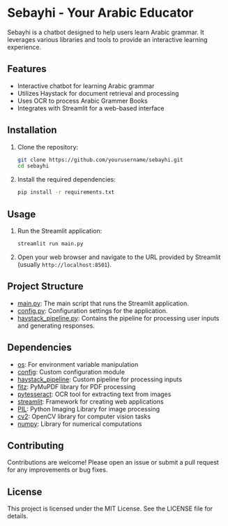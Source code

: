 # Sebayhi - Your Arabic Educator

Sebayhi is a chatbot designed to help users learn Arabic grammar. It leverages various libraries and tools to provide an interactive learning experience.

## Features

- Interactive chatbot for learning Arabic grammar
- Utilizes Haystack for document retrieval and processing
- Uses OCR to process Arabic Grammer Books
- Integrates with Streamlit for a web-based interface


## Installation

1. Clone the repository:
    ```sh
    git clone https://github.com/yourusername/sebayhi.git
    cd sebayhi
    ```

2. Install the required dependencies:
    ```sh
    pip install -r requirements.txt
    ```

## Usage

1. Run the Streamlit application:
    ```sh
    streamlit run main.py
    ```

2. Open your web browser and navigate to the URL provided by Streamlit (usually `http://localhost:8501`).

## Project Structure

- [main.py](http://_vscodecontentref_/0): The main script that runs the Streamlit application.
- [config.py](http://_vscodecontentref_/1): Configuration settings for the application.
- [haystack_pipeline.py](http://_vscodecontentref_/2): Contains the pipeline for processing user inputs and generating responses.

## Dependencies

- [os](http://_vscodecontentref_/3): For environment variable manipulation
- [config](http://_vscodecontentref_/4): Custom configuration module
- [haystack_pipeline](http://_vscodecontentref_/5): Custom pipeline for processing inputs
- [fitz](http://_vscodecontentref_/6): PyMuPDF library for PDF processing
- [pytesseract](http://_vscodecontentref_/7): OCR tool for extracting text from images
- [streamlit](http://_vscodecontentref_/8): Framework for creating web applications
- [PIL](http://_vscodecontentref_/9): Python Imaging Library for image processing
- [cv2](http://_vscodecontentref_/10): OpenCV library for computer vision tasks
- [numpy](http://_vscodecontentref_/11): Library for numerical computations

## Contributing

Contributions are welcome! Please open an issue or submit a pull request for any improvements or bug fixes.

## License

This project is licensed under the MIT License. See the LICENSE file for details.
